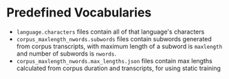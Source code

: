 # Predefined Vocabularies

- `language.characters` files contain all of that language's characters
- `corpus_maxlength_nwords.subwords` files contain subwords generated from corpus transcripts, with maximum length of a subword is `maxlength` and number of subwords is `nwords`.
- `corpus_maxlength_nwords.max_lengths.json` files contain max lengths calculated from corpus duration and transcripts, for using static training